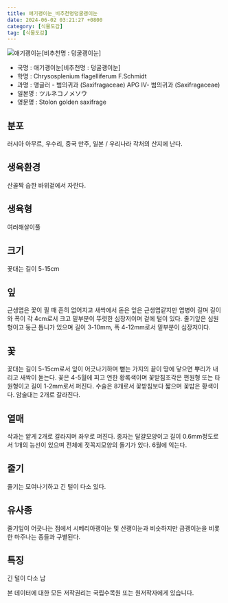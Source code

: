 ```yaml
---
title: 애기괭이눈_비추천명덩굴괭이눈
date: 2024-06-02 03:21:27 +0800
category: [식물도감]
tag: [식물도감]
---
```




![애기괭이눈[비추천명 : 덩굴괭이눈]](/fileUpload/plants/basic/Saxifragaceae/Chrysosplenium/6863/1_th2.JPG)
- 국명 : 애기괭이눈[비추천명 : 덩굴괭이눈]
- 학명 : Chrysosplenium flagelliferum F.Schmidt
- 과명 : 앵글러 - 범의귀과 (Saxifragaceae) APG Ⅳ- 범의귀과 (Saxifragaceae)
- 일본명 : ツルネコノメソウ
- 영문명 : Stolon golden saxifrage


## 분포
러시아 아무르, 우수리, 중국 만주, 일본 / 우리나라 각처의 산지에 난다.
## 생육환경
산골짝 습한 바위겉에서 자란다.
## 생육형
여러해살이풀 
## 크기
꽃대는 길이 5-15cm
## 잎
근생엽은 꽃이 필 때 흔히 없어지고 새싹에서 돋은 잎은 근생엽같지만 엽병이 길며 길이와 폭이 각 4cm로서 크고 밑부분이 뚜렷한 심장저이며 겉에 털이 있다. 줄기잎은 심원형이고 둥근 톱니가 있으며 길이 3-10mm, 폭 4-12mm로서 밑부분이 심장저이다.
## 꽃
꽃대는 길이 5-15cm로서 잎이 어긋나기하며 뻗는 가지의 끝이 땅에 닿으면 뿌리가 내리고 새싹이 돋는다. 꽃은 4-5월에 피고 연한 황록색이며 꽃받침조각은 편원형 또는 타원형이고 길이 1-2mm로서 퍼진다. 수술은 8개로서 꽃받침보다 짧으며 꽃밥은 황색이다. 암술대는 2개로 갈라진다.
## 열매
삭과는 얕게 2개로 갈라지며 좌우로 퍼진다. 종자는 달걀모양이고 길이 0.6mm정도로서 1개의 능선이 있으며 전체에 젓꼭지모양의 돌기가 있다. 6월에 익는다.
## 줄기
줄기는 모여나기하고 긴 털이 다소 있다.
## 유사종
줄기잎이 어긋나는 점에서 시베리아괭이눈 및 산괭이눈과 비슷하지만 금괭이눈을 비롯한 마주나는 종들과 구별된다. 
## 특징
긴 털이 다소 남






본 데이터에 대한 모든 저작권리는 국립수목원 또는 원저작자에게 있습니다.
